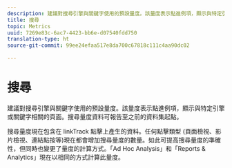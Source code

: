 ```yaml
---
description: 建議對搜尋引擎與關鍵字使用的預設量度。該量度表示點進例項，顯示與特定引擎或關鍵字相關的頁面。搜尋量度資料可報告至之前的資料集起點。
title: 搜尋
topic: Metrics
uuid: 7269e83c-6ac7-4423-bb6e-d07540fdd750
translation-type: ht
source-git-commit: 99ee24efaa517e8da700c67818c111c4aa90dc02

---
```



# 搜尋

建議對搜尋引擎與關鍵字使用的預設量度。該量度表示點進例項，顯示與特定引擎或關鍵字相關的頁面。搜尋量度資料可報告至之前的資料集起點。

搜尋量度現在包含在 linkTrack 點擊上產生的資料。任何點擊類型 (頁面檢視、影片檢視、連結點按等)現在都會增加搜尋量度的數量。如此可提高搜尋量度的準確性，但同時也變更了量度的計算方式。「Ad Hoc Analysis」和「Reports &amp; Analytics」現在以相同的方式計算此量度。
